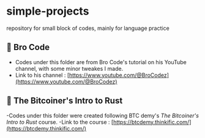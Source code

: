 # simple-projects
repository for small block of codes, mainly for language practice

## 📁 Bro Code
- Codes under this folder are from Bro Code's tutorial on his YouTube channel, with some minor tweakes I made.  
- Link to his channel : [https://www.youtube.com/@BroCodez](https://www.youtube.com/@BroCodez)

## 📁 The Bitcoiner's Intro to Rust
-Codes under this folder were created following BTC demy's _The Bitcoiner's Intro to Rust_ course.
-Link to the course : [https://btcdemy.thinkific.com/](https://btcdemy.thinkific.com/)
